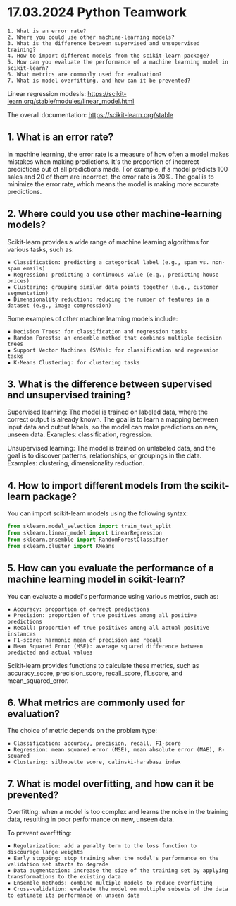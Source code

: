 # 17.03.2024 Python Teamwork 

    1. What is an error rate?
    2. Where you could use other machine-learning models?
    3. What is the difference between supervised and unsupervised training?
    4. How to import different models from the scikit-learn package?
    5. How can you evaluate the performance of a machine learning model in scikit-learn?
    6. What metrics are commonly used for evaluation?
    7. What is model overfitting, and how can it be prevented?

Linear regression modesls: https://scikit-learn.org/stable/modules/linear_model.html

The overall documentation: https://scikit-learn.org/stable

## 1. What is an error rate?

In machine learning, the error rate is a measure of how often a model makes mistakes when making predictions. It's the proportion of incorrect predictions out of all predictions made. For example, if a model predicts 100 sales and 20 of them are incorrect, the error rate is 20%. The goal is to minimize the error rate, which means the model is making more accurate predictions.

## 2. Where could you use other machine-learning models?

Scikit-learn provides a wide range of machine learning algorithms for various tasks, such as:

    ▪ Classification: predicting a categorical label (e.g., spam vs. non-spam emails)
    ▪ Regression: predicting a continuous value (e.g., predicting house prices)
    ▪ Clustering: grouping similar data points together (e.g., customer segmentation)
    ▪ Dimensionality reduction: reducing the number of features in a dataset (e.g., image compression)

Some examples of other machine learning models include:

    ▪ Decision Trees: for classification and regression tasks
    ▪ Random Forests: an ensemble method that combines multiple decision trees
    ▪ Support Vector Machines (SVMs): for classification and regression tasks
    ▪ K-Means Clustering: for clustering tasks

## 3. What is the difference between supervised and unsupervised training?

Supervised learning: The model is trained on labeled data, where the correct output is already known. The goal is to learn a mapping between input data and output labels, so the model can make predictions on new, unseen data. Examples: classification, regression.

Unsupervised learning: The model is trained on unlabeled data, and the goal is to discover patterns, relationships, or groupings in the data. Examples: clustering, dimensionality reduction.

## 4. How to import different models from the scikit-learn package?

You can import scikit-learn models using the following syntax:

```py
from sklearn.model_selection import train_test_split
from sklearn.linear_model import LinearRegression
from sklearn.ensemble import RandomForestClassifier
from sklearn.cluster import KMeans
```

## 5. How can you evaluate the performance of a machine learning model in scikit-learn?

You can evaluate a model's performance using various metrics, such as:

    ▪ Accuracy: proportion of correct predictions
    ▪ Precision: proportion of true positives among all positive predictions
    ▪ Recall: proportion of true positives among all actual positive instances
    ▪ F1-score: harmonic mean of precision and recall
    ▪ Mean Squared Error (MSE): average squared difference between predicted and actual values

Scikit-learn provides functions to calculate these metrics, such as accuracy_score, precision_score, recall_score, f1_score, and mean_squared_error.

## 6. What metrics are commonly used for evaluation?

The choice of metric depends on the problem type:

    ▪ Classification: accuracy, precision, recall, F1-score
    ▪ Regression: mean squared error (MSE), mean absolute error (MAE), R-squared
    ▪ Clustering: silhouette score, calinski-harabasz index

## 7. What is model overfitting, and how can it be prevented?

Overfitting: when a model is too complex and learns the noise in the training data, resulting in poor performance on new, unseen data.

To prevent overfitting:

    ▪ Regularization: add a penalty term to the loss function to discourage large weights
    ▪ Early stopping: stop training when the model's performance on the validation set starts to degrade
    ▪ Data augmentation: increase the size of the training set by applying transformations to the existing data
    ▪ Ensemble methods: combine multiple models to reduce overfitting
    ▪ Cross-validation: evaluate the model on multiple subsets of the data to estimate its performance on unseen data
